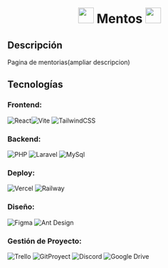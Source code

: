<h1 align="center">
  <img src="" width="35"> Mentos <img src="" width="35">
</h1>

## Descripción
Pagina de mentorias(ampliar descripcion)

## Tecnologías
### Frontend:
![React](https://img.shields.io/badge/React-20232A?style=for-the-badge&logo=react&logoColor=61DAFB)![Vite](https://img.shields.io/badge/Vite-35495E?style=for-the-badge&logo=vite&logoColor=4FC08D) ![TailwindCSS](https://img.shields.io/badge/Tailwind_CSS-38B2AC?style=for-the-badge&logo=tailwind-css&logoColor=white) 

### Backend:
![PHP](https://img.shields.io/badge/PHP-43853D?style=for-the-badge&logo=PHP&logoColor=white) ![Laravel](https://img.shields.io/badge/Laravel-404D59?style=for-the-badge&logo=Laravel&logoColor=white) ![MySql](https://img.shields.io/badge/MySql-316192?style=for-the-badge&logo=mysql&logoColor=white)

### Deploy:
 ![Vercel](https://img.shields.io/badge/Vercel-000000?style=for-the-badge&logo=vercel&logoColor=white) ![Railway](https://img.shields.io/badge/Railway-0B0D0E?style=for-the-badge&logo=railway&logoColor=white)

### Diseño:
 ![Figma](https://img.shields.io/badge/Figma-F24E1E?style=for-the-badge&logo=figma&logoColor=white) ![Ant Design](https://img.shields.io/badge/Ant_Design-0170FE?style=for-the-badge&logo=ant-design&logoColor=white)

### Gestión de Proyecto:
 ![Trello](https://img.shields.io/badge/trello-0052CC?style=for-the-badge&logo=trello&logoColor=white) ![GitProyect](https://img.shields.io/badge/GitProyect-050038?style=for-the-badge&logo=GitProyect&logoColor=yellow) ![Discord](https://img.shields.io/badge/Discord-7289DA?style=for-the-badge&logo=discord&logoColor=white) ![Google Drive](https://img.shields.io/badge/Google_Drive-4285F4?style=for-the-badge&logo=google-drive&logoColor=white) 
